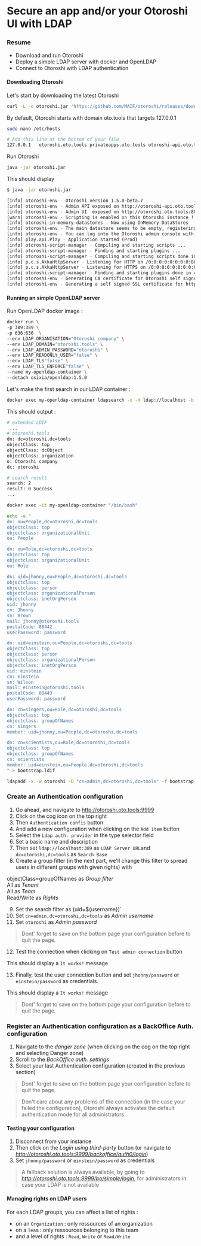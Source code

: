 # Secure an app and/or your Otoroshi UI with LDAP

### Resume

- Download and run Otoroshi
- Deploy a simple LDAP server with docker and OpenLDAP
- Connect to Otoroshi with LDAP authentication

#### Downloading Otoroshi

Let's start by downloading the latest Otoroshi
```sh
curl -L -o otoroshi.jar 'https://github.com/MAIF/otoroshi/releases/download/v1.5.0-dev/otoroshi.jar'
```

By default, Otoroshi starts with domain oto.tools that targets 127.0.0.1
```sh
sudo nano /etc/hosts

# Add this line at the bottom of your file
127.0.0.1	otoroshi.oto.tools privateapps.oto.tools otoroshi-api.oto.tools otoroshi-admin-internal-api.oto.tools localhost
```

Run Otoroshi
```sh
java -jar otoroshi.jar
```

This should display
```sh
$ java -jar otoroshi.jar

[info] otoroshi-env - Otoroshi version 1.5.0-beta.7
[info] otoroshi-env - Admin API exposed on http://otoroshi-api.oto.tools:8080
[info] otoroshi-env - Admin UI  exposed on http://otoroshi.oto.tools:8080
[warn] otoroshi-env - Scripting is enabled on this Otoroshi instance !
[info] otoroshi-in-memory-datastores - Now using InMemory DataStores
[info] otoroshi-env - The main datastore seems to be empty, registering some basic services
[info] otoroshi-env - You can log into the Otoroshi admin console with the following credentials: admin@otoroshi.io / xol1Kwjzqe9OXjqDxxPPbPb9p0BPjhCO
[info] play.api.Play - Application started (Prod)
[info] otoroshi-script-manager - Compiling and starting scripts ...
[info] otoroshi-script-manager - Finding and starting plugins ...
[info] otoroshi-script-manager - Compiling and starting scripts done in 18 ms.
[info] p.c.s.AkkaHttpServer - Listening for HTTP on /0:0:0:0:0:0:0:0:8080
[info] p.c.s.AkkaHttpServer - Listening for HTTPS on /0:0:0:0:0:0:0:0:8443
[info] otoroshi-script-manager - Finding and starting plugins done in 4681 ms.
[info] otoroshi-env - Generating CA certificate for Otoroshi self signed certificates ...
[info] otoroshi-env - Generating a self signed SSL certificate for https://*.oto.tools ...
````

#### Running an simple OpenLDAP server 

Run OpenLDAP docker image : 
```sh
docker run \
-p 389:389 \
-p 636:636  \
--env LDAP_ORGANISATION="Otoroshi company" \
--env LDAP_DOMAIN="otoroshi.tools" \
--env LDAP_ADMIN_PASSWORD="otoroshi" \
--env LDAP_READONLY_USER="false" \
--env LDAP_TLS"false" \
--env LDAP_TLS_ENFORCE"false" \
--name my-openldap-container \
--detach osixia/openldap:1.5.0
```

Let's make the first search in our LDAP container :
```sh
docker exec my-openldap-container ldapsearch -x -H ldap://localhost -b dc=otoroshi,dc=tools -D "cn=admin,dc=otoroshi,dc=tools" -w otoroshi
```

This should output :
```sh
# extended LDIF
 ...
# otoroshi.tools
dn: dc=otoroshi,dc=tools
objectClass: top
objectClass: dcObject
objectClass: organization
o: Otoroshi company
dc: otoroshi

# search result
search: 2
result: 0 Success
...
```

```sh
docker exec -it my-openldap-container "/bin/bash"
```
```sh
echo -e "
dn: ou=People,dc=otoroshi,dc=tools
objectclass: top
objectclass: organizationalUnit
ou: People

dn: ou=Role,dc=otoroshi,dc=tools
objectclass: top
objectclass: organizationalUnit
ou: Role

dn: uid=jhonny,ou=People,dc=otoroshi,dc=tools
objectclass: top
objectclass: person
objectclass: organizationalPerson
objectclass: inetOrgPerson
uid: jhonny
cn: Jhonny
sn: Brown
mail: jhonny@otoroshi.tools
postalCode: 88442
userPassword: password

dn: uid=einstein,ou=People,dc=otoroshi,dc=tools
objectclass: top
objectclass: person
objectclass: organizationalPerson
objectclass: inetOrgPerson
uid: einstein
cn: Einstein
sn: Wilson
mail: einstein@otoroshi.tools
postalCode: 88443
userPassword: password

dn: cn=singers,ou=Role,dc=otoroshi,dc=tools
objectclass: top
objectclass: groupOfNames
cn: singers
member: uid=jhonny,ou=People,dc=otoroshi,dc=tools

dn: cn=scientists,ou=Role,dc=otoroshi,dc=tools
objectclass: top
objectclass: groupOfNames
cn: scientists
member: uid=einstein,ou=People,dc=otoroshi,dc=tools
" > bootstrap.ldif
```

```sh
ldapadd -x -w otoroshi -D "cn=admin,dc=otoroshi,dc=tools" -f bootstrap.ldif -v
```

### Create an Authentication configuration

1. Go ahead, and navigate to http://otoroshi.oto.tools:9999
1. Click on the cog icon on the top right
1. Then `Authentication confis` button
1. And add a new configuration when clicking on the `Add item` button
1. Select the `Ldap auth. provider` in the type selector field
1. Set a basic name and description
1. Then set `ldap://localhost:389` as `LDAP Server URL`and `dc=otoroshi,dc=tools` as `Search Base`
1. Create a group filter (in the next part, we'll change this filter to spread users in different groups with given rights) with 

objectClass=groupOfNames as *Group filter* \
All as *Tenant*\
All as *Team*\
Read/Write as *Rights*

9. Set the search filter as (uid=${username})`
1. Set `cn=admin,dc=otoroshi,dc=tools` as *Admin username*
1. Set `otoroshi` as *Admin password*

> Dont' forget to save on the bottom page your configuration before to quit the page.

12. Test the connection when clicking on `Test admin connection` button

This should display a `It works!` message

13. Finally, test the user connection button and set `jhonny/password` or `einstein/password` as credentials.

This should display a `It works!` message

> Dont' forget to save on the bottom page your configuration before to quit the page.

### Register an Authentication configuration as a BackOffice Auth. configuration

1. Navigate to the *danger zone* (when clicking on the cog on the top right and selecting Danger zone)
1. Scroll to the *BackOffice auth. settings*
1. Select your last Authentication configuration (created in the previous section)
> Dont' forget to save on the bottom page your configuration before to quit the page.

> Don't care about any problems of the connection (in the case your failed the configuration), Otoroshi always activates the default authentication mode for all administrators

#### Testing your configuration

1. Disconnect from your instance
1. Then click on the *Login using third-party* button (or navigate to *http://otoroshi.oto.tools:9999/backoffice/auth0/login*)
1. Set `jhonny/password` or `einstein/password` as credentials

> A fallback solution is always available, by going to *http://otoroshi.oto.tools:9999/bo/simple/login*, for administrators in case your LDAP is not available


#### Managing rights on LDAP users

For each LDAP groups, you can affect a list of rights : 
- on an `Organization` : only ressources of an organization
- on a `Team` : only ressources belonging to this team
- and a level of rights : `Read`, `Write` or `Read/Write`









